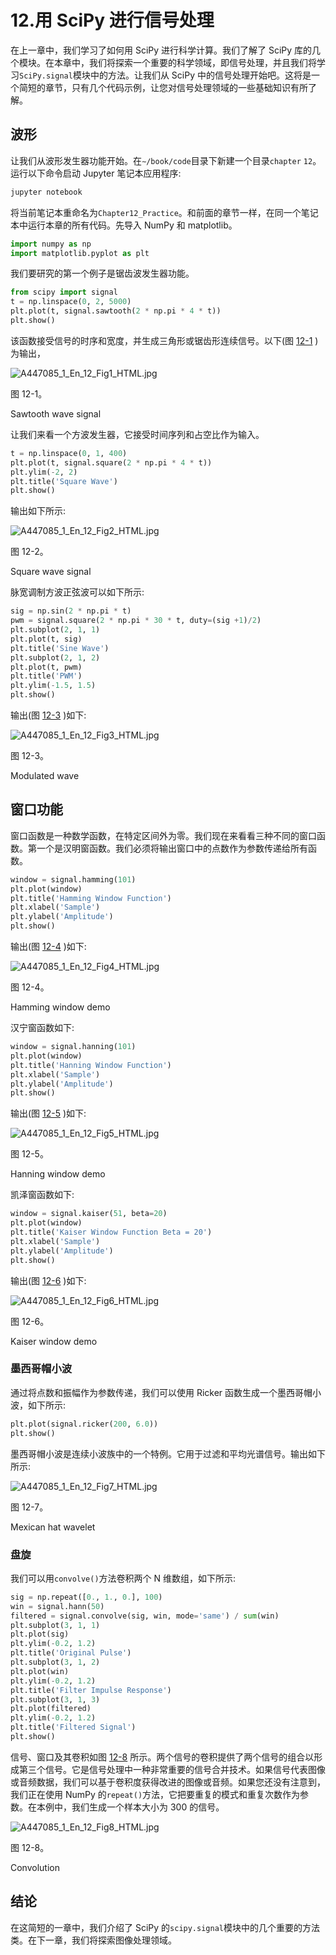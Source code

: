 # 12.用 SciPy 进行信号处理

在上一章中，我们学习了如何用 SciPy 进行科学计算。我们了解了 SciPy 库的几个模块。在本章中，我们将探索一个重要的科学领域，即信号处理，并且我们将学习`SciPy.signal`模块中的方法。让我们从 SciPy 中的信号处理开始吧。这将是一个简短的章节，只有几个代码示例，让您对信号处理领域的一些基础知识有所了解。

## 波形

让我们从波形发生器功能开始。在`∼/book/code`目录下新建一个目录`chapter` `12`。运行以下命令启动 Jupyter 笔记本应用程序:

```py
jupyter notebook

```

将当前笔记本重命名为`Chapter12_Practice`。和前面的章节一样，在同一个笔记本中运行本章的所有代码。先导入 NumPy 和 matplotlib。

```py
import numpy as np
import matplotlib.pyplot as plt

```

我们要研究的第一个例子是锯齿波发生器功能。

```py
from scipy import signal
t = np.linspace(0, 2, 5000)
plt.plot(t, signal.sawtooth(2 * np.pi * 4 * t))
plt.show()

```

该函数接受信号的时序和宽度，并生成三角形或锯齿形连续信号。以下(图 [12-1](#Fig1) )为输出，

![A447085_1_En_12_Fig1_HTML.jpg](img/A447085_1_En_12_Fig1_HTML.jpg)

图 12-1。

Sawtooth wave signal

让我们来看一个方波发生器，它接受时间序列和占空比作为输入。

```py
t = np.linspace(0, 1, 400)
plt.plot(t, signal.square(2 * np.pi * 4 * t))
plt.ylim(-2, 2)
plt.title('Square Wave')
plt.show()

```

输出如下所示:

![A447085_1_En_12_Fig2_HTML.jpg](img/A447085_1_En_12_Fig2_HTML.jpg)

图 12-2。

Square wave signal

脉宽调制方波正弦波可以如下所示:

```py
sig = np.sin(2 * np.pi * t)
pwm = signal.square(2 * np.pi * 30 * t, duty=(sig +1)/2)
plt.subplot(2, 1, 1)
plt.plot(t, sig)
plt.title('Sine Wave')
plt.subplot(2, 1, 2)
plt.plot(t, pwm)
plt.title('PWM')
plt.ylim(-1.5, 1.5)
plt.show()

```

输出(图 [12-3](#Fig3) )如下:

![A447085_1_En_12_Fig3_HTML.jpg](img/A447085_1_En_12_Fig3_HTML.jpg)

图 12-3。

Modulated wave

## 窗口功能

窗口函数是一种数学函数，在特定区间外为零。我们现在来看看三种不同的窗口函数。第一个是汉明窗函数。我们必须将输出窗口中的点数作为参数传递给所有函数。

```py
window = signal.hamming(101)
plt.plot(window)
plt.title('Hamming Window Function')
plt.xlabel('Sample')
plt.ylabel('Amplitude')
plt.show()

```

输出(图 [12-4](#Fig4) )如下:

![A447085_1_En_12_Fig4_HTML.jpg](img/A447085_1_En_12_Fig4_HTML.jpg)

图 12-4。

Hamming window demo

汉宁窗函数如下:

```py
window = signal.hanning(101)
plt.plot(window)
plt.title('Hanning Window Function')
plt.xlabel('Sample')
plt.ylabel('Amplitude')
plt.show()

```

输出(图 [12-5](#Fig5) )如下:

![A447085_1_En_12_Fig5_HTML.jpg](img/A447085_1_En_12_Fig5_HTML.jpg)

图 12-5。

Hanning window demo

凯泽窗函数如下:

```py
window = signal.kaiser(51, beta=20)
plt.plot(window)
plt.title('Kaiser Window Function Beta = 20')
plt.xlabel('Sample')
plt.ylabel('Amplitude')
plt.show()

```

输出(图 [12-6](#Fig6) )如下:

![A447085_1_En_12_Fig6_HTML.jpg](img/A447085_1_En_12_Fig6_HTML.jpg)

图 12-6。

Kaiser window demo

### 墨西哥帽小波

通过将点数和振幅作为参数传递，我们可以使用 Ricker 函数生成一个墨西哥帽小波，如下所示:

```py
plt.plot(signal.ricker(200, 6.0))
plt.show()

```

墨西哥帽小波是连续小波族中的一个特例。它用于过滤和平均光谱信号。输出如下所示:

![A447085_1_En_12_Fig7_HTML.jpg](img/A447085_1_En_12_Fig7_HTML.jpg)

图 12-7。

Mexican hat wavelet

### 盘旋

我们可以用`convolve()`方法卷积两个 N 维数组，如下所示:

```py
sig = np.repeat([0., 1., 0.], 100)
win = signal.hann(50)
filtered = signal.convolve(sig, win, mode='same') / sum(win)
plt.subplot(3, 1, 1)
plt.plot(sig)
plt.ylim(-0.2, 1.2)
plt.title('Original Pulse')
plt.subplot(3, 1, 2)
plt.plot(win)
plt.ylim(-0.2, 1.2)
plt.title('Filter Impulse Response')
plt.subplot(3, 1, 3)
plt.plot(filtered)
plt.ylim(-0.2, 1.2)
plt.title('Filtered Signal')
plt.show()

```

信号、窗口及其卷积如图 [12-8](#Fig8) 所示。两个信号的卷积提供了两个信号的组合以形成第三个信号。它是信号处理中一种非常重要的信号合并技术。如果信号代表图像或音频数据，我们可以基于卷积度获得改进的图像或音频。如果您还没有注意到，我们正在使用 NumPy 的`repeat()`方法，它把要重复的模式和重复次数作为参数。在本例中，我们生成一个样本大小为 300 的信号。

![A447085_1_En_12_Fig8_HTML.jpg](img/A447085_1_En_12_Fig8_HTML.jpg)

图 12-8。

Convolution

## 结论

在这简短的一章中，我们介绍了 SciPy 的`scipy.signal`模块中的几个重要的方法类。在下一章，我们将探索图像处理领域。